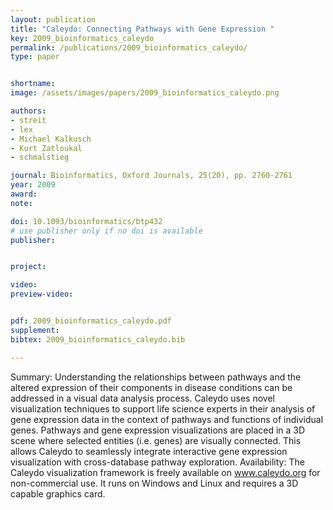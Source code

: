 ```yaml
---
layout: publication
title: "Caleydo: Connecting Pathways with Gene Expression "
key: 2009_bioinformatics_caleydo
permalink: /publications/2009_bioinformatics_caleydo/
type: paper


shortname:
image: /assets/images/papers/2009_bioinformatics_caleydo.png

authors:
- streit
- lex
- Michael Kalkusch
- Kurt Zatloukal
- schmalstieg

journal: Bioinformatics, Oxford Journals, 25(20), pp. 2760-2761
year: 2009
award: 
note: 

doi: 10.1093/bioinformatics/btp432
# use publisher only if no doi is available
publisher: 


project:

video:
preview-video:


pdf: 2009_bioinformatics_caleydo.pdf
supplement:
bibtex: 2009_bioinformatics_caleydo.bib

---
```


Summary: Understanding the relationships between pathways and the altered expression of their components in disease conditions can be addressed in a visual data analysis process. Caleydo uses novel visualization techniques to support life science experts in their analysis of gene expression data in the context of pathways and functions of individual genes. Pathways and gene expression visualizations are placed in a 3D scene where selected entities (i.e. genes) are visually connected. This allows Caleydo to seamlessly integrate interactive gene expression visualization with cross-database pathway exploration.
Availability: The Caleydo visualization framework is freely available on www.caleydo.org for non-commercial use. It runs on Windows and Linux and requires a 3D capable graphics card.



